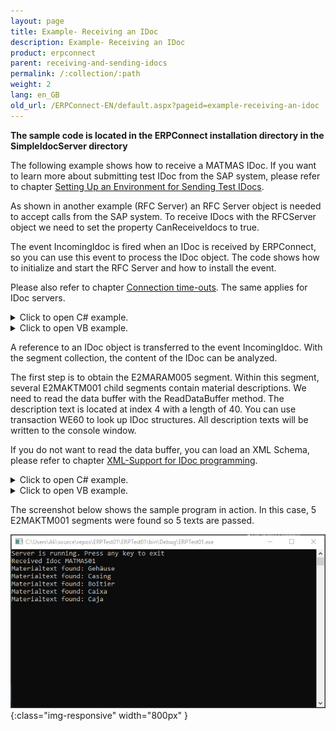 ```yaml
---
layout: page
title: Example- Receiving an IDoc
description: Example- Receiving an IDoc
product: erpconnect
parent: receiving-and-sending-idocs
permalink: /:collection/:path
weight: 2
lang: en_GB
old_url: /ERPConnect-EN/default.aspx?pageid=example-receiving-an-idoc
---
```


**The sample code is located in the ERPConnect installation directory in the SimpleIdocServer directory**

 
The following example shows how to receive a MATMAS IDoc. If you want to learn more about submitting test IDoc from the SAP system, please refer to chapter [Setting Up an Environment for Sending Test IDocs](../administration/setting-up-an-environment-for-sending-test-idocs).

As shown in another example (RFC Server) an RFC Server object is needed to accept calls from the SAP system. To receive IDocs with the RFCServer object we need to set the property CanReceiveIdocs to true.

The event IncomingIdoc is fired when an IDoc is received by ERPConnect, so you can use this event to process the IDoc object. The code shows how to initialize and start the RFC Server and how to install the event.

Please also refer to chapter [Connection time-outs](../rfc-server/connection-time-outs). The same applies for IDoc servers. 

<details>
<summary>Click to open C# example.</summary>
{% highlight csharp %}
static void Main(string[] args) 
{ 
   // define server object and start 
   RFCServer s = new RFCServer(); 
   s.Logging = true; 
   s.GatewayHost = "hamlet"; 
   s.GatewayService = "sapgw11"; 
   s.ProgramID = "ERPTEST"; 
   s.CanReceiveIdocs = true; 
   s.IncomingIdoc+= new ERPConnect.RFCServer.OnIncomingIdoc(s_IncomingIdoc); 
   s.InternalException+= new ERPConnect.RFCServer.OnInternalException (s_InternalException); 
   s.Start(); 
  
   Console.WriteLine("Server is running. Press any key to exit."); 
   Console.ReadLine(); 
   s.Stop(); 
}
{% endhighlight %}
</details>

<details>
<summary>Click to open VB example.</summary>
{% highlight visualbasic %}
Dim WithEvents s As RFCServer = New RFCServer 
  
Sub Main() 
   ' define server object and start 
   s.GatewayHost = "hamlet" 
   s.GatewayService = "sapgw11" 
   s.ProgramID = "ERPCONNECT" 
   s.CanReceiveIdocs = True 
   s.Start() 
  
   Console.WriteLine( _ "Server is running. Press any key to exit.") 
   Console.ReadLine() 
   s.Stop() 
End Sub
{% endhighlight %}
</details>

A reference to an IDoc object is transferred to the event IncomingIdoc. With the segment collection, the content of the IDoc can be analyzed.

The first step is to obtain the E2MARAM005 segment. Within this segment, several E2MAKTM001 child segments contain material descriptions. We need to read the data buffer with the ReadDataBuffer method. The description text is located at index 4 with a length of 40. You can use transaction WE60 to look up IDoc structures. All description texts will be written to the console window.

If you do not want to read the data buffer, you can load an XML Schema, please refer to chapter [XML-Support for IDoc programming](./xml-support-for-idoc-programming).

<details>
<summary>Click to open C# example.</summary>
{% highlight csharp %}
private static void s_IncomingIdoc(RFCServer Sender, Idoc idoc) 
{ 
   Console.WriteLine("Received Idoc " + idoc.IDOCTYP); 
   IdocSegment e2maram = idoc.Segments["E2MARAM005",0]; 
   for (int i=0; i < e2maram.ChildSegments.Count;i++) 
   { 
      if (e2maram.ChildSegments[i].SegmentName == "E2MAKTM001") 
      { 
         Console.WriteLine("Materialtext found: " + 
            e1maram.ChildSegments[i].ReadDataBuffer(4,40)); 
      } 
   } 
}
{% endhighlight %}
</details>

<details>
<summary>Click to open VB example.</summary>
{% highlight visualbasic %}
Private Sub s_IncomingIdoc(ByVal Sender As _ 
   ERPConnect.RFCServer, _ 
   ByVal idoc As ERPConnect.Idocs.Idoc) Handles s.IncomingIdoc 
  
   Console.WriteLine("Received Idoc " + idoc.IDOCTYP) 
   Dim e2maram As IdocSegment = idoc.Segments("E2MARAM005", 0) 
   Dim i As Integer For i = 0 To e2maram.ChildSegments.Count - 1 
      If e2maram.ChildSegments(i).SegmentName = "E2MAKTM001" Then 
         Console.WriteLine("Materialtext found: " & _ 
         e2maram.ChildSegments(i).ReadDataBuffer(4, 40)) 
      End If 
   Next i 
End Sub
{% endhighlight %}
</details>

The screenshot below shows the sample program in action. In this case, 5 E2MAKTM001 segments were found so 5 texts are passed.  

![SAP-Receive-IDoc](/img/content/SAP-Receive-IDoc.png){:class="img-responsive" width="800px" }
